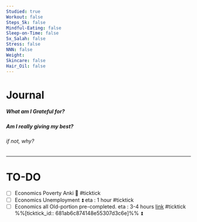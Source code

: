 ```yaml
---
Studied: true
Workout: false
Steps_5k: false
Mindful-Eating: false
Sleep-on-Time: false
5x_Salah: false
Stress: false
NNN: false
Weight: 
Skincare: false
Hair_Oil: false
---
```



# Journal
##### What am I Grateful for?
##### Am I really giving my best? 
###### if not, why?


---


# TO-DO





- [ ] Economics Poverty Anki 🔼 #ticktick
- [ ] Economics Unemployment ⏫ eta : 1 hour #ticktick 
- [ ] Economics all Old-portion pre-completed. eta : 3-4 hours  [link](https://ticktick.com/webapp/#p/681aaaf2c71c710000000041/tasks/681ab6c874148e55307d3c6e) #ticktick  %%[ticktick_id:: 681ab6c874148e55307d3c6e]%% ⏫